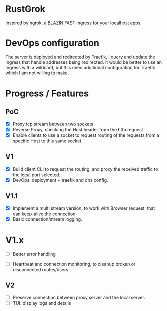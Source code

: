 # RustGrok

Inspired by ngrok, a BLAZIN FAST ingress for your localhost apps.

# DevOps configuration

The server is deployed and redirected by Traefik, I query and update the Ingress that handle addresses being redirected.
It would be better to use an Ingress with a wildcard, but this need additional configuration for Traefik which I am not willing to make.

# Progress / Features

## PoC

- [x] Proxy tcp stream between two sockets
- [x] Reverse Proxy, checking the Host header from the http request
- [x] Enable clients to use a socket to request routing of the requests from a specific Host to this same socket.

## V1

- [x] Build client CLI to request the routing, and proxy the received traffic to the local port selected.
- [x] DevOps: deployment + traefik and dns config.

## V1.1

- [x] Implement a multi stream version, to work with Browser request, that can keep-alive the connection
- [x] Basic connection/stream logging.

# V1.x

- [ ] Better error handling
- [ ] Heartbeat and connection monitoring, to cleanup broken or disconnected routes/users.


## V2

- [ ] Preserve connection between proxy server and the local server.
- [ ] TUI: display logs and details